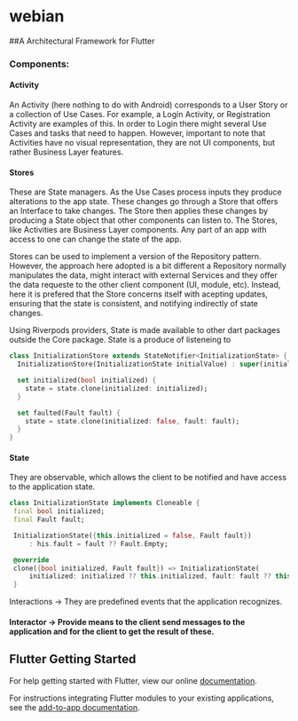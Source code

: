 # webian

##A Architectural Framework for Flutter

### Components:


  #### **Activity**
 
  An Activity (here nothing to do with Android) corresponds to a User Story or a 
  collection of Use Cases. For example, a Login Activity, or Registration Activity 
  are examples of this. In order to Login there might several Use Cases and tasks
  that need to happen. However, important to note that Activities have no visual
  representation, they are not UI components, but rather Business Layer features.


  #### **Stores**
  
  These are State managers. As the Use Cases process inputs they produce alterations 
  to the app state. These changes go through a Store that offers an Interface to take 
  changes. The Store then applies these changes by producing a State object that other
  components can listen to. The Stores, like Activities are Business Layer components.
  Any part of an app with access to one can change the state of the app. 
  
  Stores can be used to implement a version of the Repository pattern. However, the approach
  here adopted is a bit different a Repository normally manipulates the data, might interact with
  external Services and they offer the data requeste to the other client component (UI, module, etc).
  Instead, here it is prefered that the Store concerns itself with acepting updates, ensuring that the
  state is consistent, and notifying indirectly of state changes.
  
  Using Riverpods providers, State is made available to other dart packages outside the Core package.
  State is a produce of listeneing to 
  
  ```dart
  class InitializationStore extends StateNotifier<InitializationState> {
    InitializationStore(InitializationState initialValue) : super(initialValue);

    set initialized(bool initialized) {
      state = state.clone(initialized: initialized);
    }

    set faulted(Fault fault) {
      state = state.clone(initialized: false, fault: fault);
    }
}

  ```

 #### **State**
 
 They are observable, which allows the client to be notified and have access to the application state.
 
 ```dart
 class InitializationState implements Cloneable {
  final bool initialized;
  final Fault fault;

  InitializationState({this.initialized = false, Fault fault})
      : his.fault = fault ?? Fault.Empty;

  @override
  clone({bool initialized, Fault fault}) => InitializationState(
      initialized: initialized ?? this.initialized, fault: fault ?? this.fault);
  }

 ```

 Interactions -> They are predefined events that the application recognizes.


  #### **Interactor** -> Provide means to the client send messages to the application and for the client to get the result of these.

## Flutter Getting Started

For help getting started with Flutter, view our online
[documentation](https://flutter.dev/).

For instructions integrating Flutter modules to your existing applications,
see the [add-to-app documentation](https://flutter.dev/docs/development/add-to-app).
